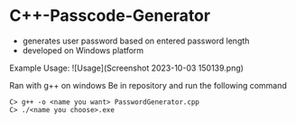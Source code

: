# C++-Passcode-Generator

- generates user password based on entered password length
- developed on Windows platform

Example Usage:
![Usage](Screenshot 2023-10-03 150139.png)

Ran with g++ on windows
Be in repository and run the following command

```
C> g++ -o <name you want> PasswordGenerator.cpp
C> ./<name you choose>.exe
```
